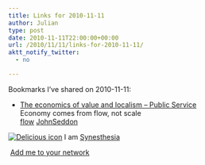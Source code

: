 ```yaml
---
title: Links for 2010-11-11
author: Julian
type: post
date: 2010-11-11T22:00:00+00:00
url: /2010/11/11/links-for-2010-11-11/
aktt_notify_twitter:
  - no

---
```

Bookmarks I&#8217;ve shared on 2010-11-11:

  * [The economics of value and localism &#8211; Public Service][1]  
    Economy comes from flow, not scale  
    [flow][2] [JohnSeddon][3] 

<p class="deliciouslink">
  <a href="http://del.icio.us/synesthesia" title="See all my bookmarks on del.icio.us"><img src="https://www.synesthesia.co.uk/images/deliciousicon.jpg" alt="Delicious icon" /></a>&nbsp;I am <a href="http://del.icio.us/synesthesia" title="See all my bookmarks on del.icio.us">Synesthesia</a>
</p>

<p class="deliciouslink">
  <a href="http://del.icio.us/network?add=synesthesia" title="Add me to your del.icio.us network"><img src="https://www.synesthesia.co.uk/images/add.gif" alt="" /></a>&nbsp;<a href="http://del.icio.us/network?add=synesthesia" title="Add me to your del.icio.us network">Add me to your network</a>
</p>

 [1]: http://www.publicservice.co.uk/feature_story.asp?id=14582
 [2]: http://delicious.com/synesthesia/flow
 [3]: http://delicious.com/synesthesia/JohnSeddon
